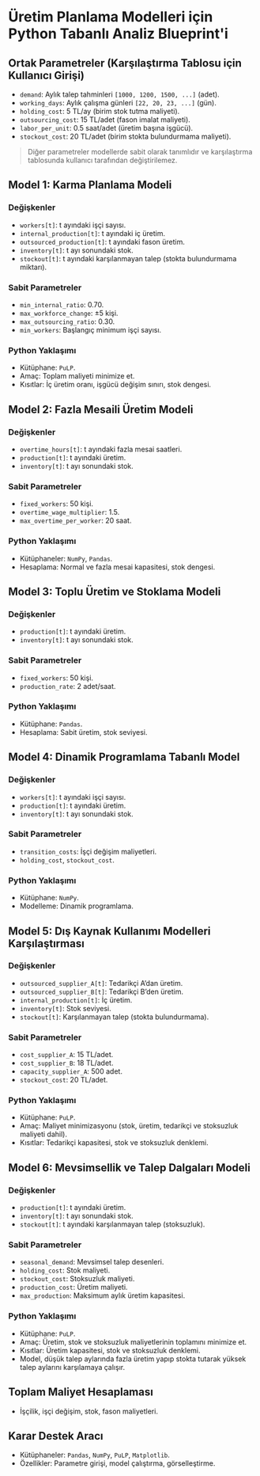 # Üretim Planlama Modelleri için Python Tabanlı Analiz Blueprint'i

## Ortak Parametreler (Karşılaştırma Tablosu için Kullanıcı Girişi)
- `demand`: Aylık talep tahminleri `[1000, 1200, 1500, ...]` (adet).
- `working_days`: Aylık çalışma günleri `[22, 20, 23, ...]` (gün).
- `holding_cost`: 5 TL/ay (birim stok tutma maliyeti).
- `outsourcing_cost`: 15 TL/adet (fason imalat maliyeti).
- `labor_per_unit`: 0.5 saat/adet (üretim başına işgücü).
- `stockout_cost`: 20 TL/adet (birim stokta bulundurmama maliyeti).

> Diğer parametreler modellerde sabit olarak tanımlıdır ve karşılaştırma tablosunda kullanıcı tarafından değiştirilemez.

## Model 1: Karma Planlama Modeli
### Değişkenler
- `workers[t]`: t ayındaki işçi sayısı.
- `internal_production[t]`: t ayındaki iç üretim.
- `outsourced_production[t]`: t ayındaki fason üretim.
- `inventory[t]`: t ayı sonundaki stok.
- `stockout[t]`: t ayındaki karşılanmayan talep (stokta bulundurmama miktarı).

### Sabit Parametreler
- `min_internal_ratio`: 0.70.
- `max_workforce_change`: ±5 kişi.
- `max_outsourcing_ratio`: 0.30.
- `min_workers`: Başlangıç minimum işçi sayısı.

### Python Yaklaşımı
- Kütüphane: `PuLP`.
- Amaç: Toplam maliyeti minimize et.
- Kısıtlar: İç üretim oranı, işgücü değişim sınırı, stok dengesi.

## Model 2: Fazla Mesaili Üretim Modeli
### Değişkenler
- `overtime_hours[t]`: t ayındaki fazla mesai saatleri.
- `production[t]`: t ayındaki üretim.
- `inventory[t]`: t ayı sonundaki stok.

### Sabit Parametreler
- `fixed_workers`: 50 kişi.
- `overtime_wage_multiplier`: 1.5.
- `max_overtime_per_worker`: 20 saat.

### Python Yaklaşımı
- Kütüphaneler: `NumPy`, `Pandas`.
- Hesaplama: Normal ve fazla mesai kapasitesi, stok dengesi.

## Model 3: Toplu Üretim ve Stoklama Modeli
### Değişkenler
- `production[t]`: t ayındaki üretim.
- `inventory[t]`: t ayı sonundaki stok.

### Sabit Parametreler
- `fixed_workers`: 50 kişi.
- `production_rate`: 2 adet/saat.

### Python Yaklaşımı
- Kütüphane: `Pandas`.
- Hesaplama: Sabit üretim, stok seviyesi.

## Model 4: Dinamik Programlama Tabanlı Model
### Değişkenler
- `workers[t]`: t ayındaki işçi sayısı.
- `production[t]`: t ayındaki üretim.
- `inventory[t]`: t ayı sonundaki stok.

### Sabit Parametreler
- `transition_costs`: İşçi değişim maliyetleri.
- `holding_cost`, `stockout_cost`.

### Python Yaklaşımı
- Kütüphane: `NumPy`.
- Modelleme: Dinamik programlama.

## Model 5: Dış Kaynak Kullanımı Modelleri Karşılaştırması
### Değişkenler
- `outsourced_supplier_A[t]`: Tedarikçi A’dan üretim.
- `outsourced_supplier_B[t]`: Tedarikçi B’den üretim.
- `internal_production[t]`: İç üretim.
- `inventory[t]`: Stok seviyesi.
- `stockout[t]`: Karşılanmayan talep (stokta bulundurmama).

### Sabit Parametreler
- `cost_supplier_A`: 15 TL/adet.
- `cost_supplier_B`: 18 TL/adet.
- `capacity_supplier_A`: 500 adet.
- `stockout_cost`: 20 TL/adet.

### Python Yaklaşımı
- Kütüphane: `PuLP`.
- Amaç: Maliyet minimizasyonu (stok, üretim, tedarikçi ve stoksuzluk maliyeti dahil).
- Kısıtlar: Tedarikçi kapasitesi, stok ve stoksuzluk denklemi.

## Model 6: Mevsimsellik ve Talep Dalgaları Modeli
### Değişkenler
- `production[t]`: t ayındaki üretim.
- `inventory[t]`: t ayı sonundaki stok.
- `stockout[t]`: t ayındaki karşılanmayan talep (stoksuzluk).

### Sabit Parametreler
- `seasonal_demand`: Mevsimsel talep desenleri.
- `holding_cost`: Stok maliyeti.
- `stockout_cost`: Stoksuzluk maliyeti.
- `production_cost`: Üretim maliyeti.
- `max_production`: Maksimum aylık üretim kapasitesi.

### Python Yaklaşımı
- Kütüphane: `PuLP`.
- Amaç: Üretim, stok ve stoksuzluk maliyetlerinin toplamını minimize et.
- Kısıtlar: Üretim kapasitesi, stok ve stoksuzluk denklemi.
- Model, düşük talep aylarında fazla üretim yapıp stokta tutarak yüksek talep aylarını karşılamaya çalışır.

## Toplam Maliyet Hesaplaması
- İşçilik, işçi değişim, stok, fason maliyetleri.

## Karar Destek Aracı
- Kütüphaneler: `Pandas`, `NumPy`, `PuLP`, `Matplotlib`.
- Özellikler: Parametre girişi, model çalıştırma, görselleştirme.
